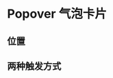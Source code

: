 # Popover 气泡卡片


## 位置

<Common-Democode>
  <popover-demo1 />
  <highlight-code slot="codeText" lang="vue">
    <template>
    <div id="components-popover-demo-position">
      <div :style="{ marginLeft: `${buttonWidth}px`, whiteSpace: 'nowrap' }">
        <a-popover position="topLeft">
          <template slot="content">
            <p>Content</p>
            <p>Content</p>
          </template>
          <template slot="title">
            <span>Title</span>
          </template>
          <a-button>TL</a-button>
        </a-popover>
        <a-popover position="top">
          <template slot="content">
            <p>Content</p>
            <p>Content</p>
          </template>
          <template slot="title">
            <span>Title</span>
          </template>
          <a-button>Top</a-button>
        </a-popover>
        <a-popover position="topRight">
          <template slot="content">
            <p>Content</p>
            <p>Content</p>
          </template>
          <template slot="title">
            <span>Title</span>
          </template>
          <a-button>TR</a-button>
        </a-popover>
      </div>
      <div :style="{ width: `${buttonWidth}px`, float: 'left' }">
        <a-popover position="leftTop">
          <template slot="content">
            <p>Content</p>
            <p>Content</p>
          </template>
          <template slot="title">
            <span>Title</span>
          </template>
          <a-button>LT</a-button>
        </a-popover>
        <a-popover position="left">
          <template slot="content">
            <p>Content</p>
            <p>Content</p>
          </template>
          <template slot="title">
            <span>Title</span>
          </template>
          <a-button>Left</a-button>
        </a-popover>
        <a-popover position="leftBottom">
          <template slot="content">
            <p>Content</p>
            <p>Content</p>
          </template>
          <template slot="title">
            <span>Title</span>
          </template>
          <a-button>LB</a-button>
        </a-popover>
      </div>
      <div :style="{ width: `${buttonWidth}px`, marginLeft: `${buttonWidth * 4 + 24 }px`}">
        <a-popover position="rightTop">
          <template slot="content">
            <p>Content</p>
            <p>Content</p>
          </template>
          <template slot="title">
            <span>Title</span>
          </template>
          <a-button>RT</a-button>
        </a-popover>
        <a-popover position="right">
          <template slot="content">
            <p>Content</p>
            <p>Content</p>
          </template>
          <template slot="title">
            <span>Title</span>
          </template>
          <a-button>Right</a-button>
        </a-popover>
        <a-popover position="rightBottom">
          <template slot="content">
            <p>Content</p>
            <p>Content</p>
          </template>
          <template slot="title">
            <span>Title</span>
          </template>
          <a-button>RB</a-button>
        </a-popover>
      </div>
      <div :style="{ marginLeft: `${buttonWidth}px`, clear: 'both', whiteSpace: 'nowrap' }">
        <a-popover position="bottomLeft">
          <template slot="content">
            <p>Content</p>
            <p>Content</p>
          </template>
          <template slot="title">
            <span>Title</span>
          </template>
          <a-button>BL</a-button>
        </a-popover>
        <a-popover position="bottom">
          <template slot="content">
            <p>Content</p>
            <p>Content</p>
          </template>
          <template slot="title">
            <span>Title</span>
          </template>
          <a-button>Bottom</a-button>
        </a-popover>
        <a-popover position="bottomRight">
          <template slot="content">
            <p>Content</p>
            <p>Content</p>
          </template>
          <template slot="title">
            <span>Title</span>
          </template>
          <a-button>BR</a-button>
        </a-popover>
      </div>
    </div>
    </template>
    <script>
    export default {
      data () {
        return {
          buttonWidth: 70,
        }
      },
    }
    </script>
    <style>
    #components-popover-demo-position .a-button {
      width: 70px;
      text-align: center;
      padding: 0;
      margin-right: 8px;
      margin-bottom: 8px;
      /* margin: 0; */
    }
    </style>
  </highlight-code>
</Common-Democode>


## 两种触发方式


<Common-Democode>
  <popover-demo3 />
  <highlight-code slot="codeText" lang="vue">
    <template>
      <div>
        <a-popover position="top" trigger="click">
          <template slot="content">
            <p>Content</p>
            <p>Content</p>
          </template>
          <template slot="title">
            <span>Title</span>
          </template>
          <a-button>click</a-button>
        </a-popover>
        <a-popover position="top" trigger="hover">
          <template slot="content">
            <p>Content</p>
            <p>Content</p>
          </template>
          <template slot="title">
            <span>Title</span>
          </template>
          <a-button>hover</a-button>
        </a-popover>
      </div>
    </template>
  </highlight-code>
</Common-Democode>